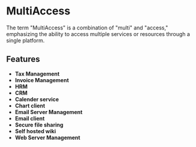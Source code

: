 # MultiAccess
The term "MultiAccess" is a combination of "multi" and "access," emphasizing the ability to access multiple services or resources through a single platform.

## Features

- **Tax Management**
- **Invoice Management**
- **HRM**
- **CRM**
- **Calender service** 
- **Chart client**
- **Email Server Management**
- **Email client**
- **Secure file sharing**
- **Self hosted wiki**
- **Web Server Management**

<!--

**Here are some ideas to get you started:**

🙋‍♀️ A short introduction - what is your organization all about?
🌈 Contribution guidelines - how can the community get involved?
👩‍💻 Useful resources - where can the community find your docs? Is there anything else the community should know?
🍿 Fun facts - what does your team eat for breakfast?
🧙 Remember, you can do mighty things with the power of [Markdown](https://docs.github.com/github/writing-on-github/getting-started-with-writing-and-formatting-on-github/basic-writing-and-formatting-syntax)
-->
